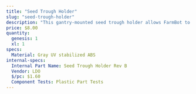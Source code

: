 ```yaml
---
title: "Seed Trough Holder"
slug: "seed-trough-holder"
description: "This gantry-mounted seed trough holder allows FarmBot to bring seeds with it while traveling along the x-axis, shortening the time needed for seed injection."
price: $8.00
quantity:
  genesis: 1
  xl: 1
specs:
  Material: Gray UV stabilized ABS
internal-specs:
  Internal Part Name: Seed Trough Holder Rev B
  Vendor: LDO
  $/pc: $1.60
  Component Tests: Plastic Part Tests
---
```

